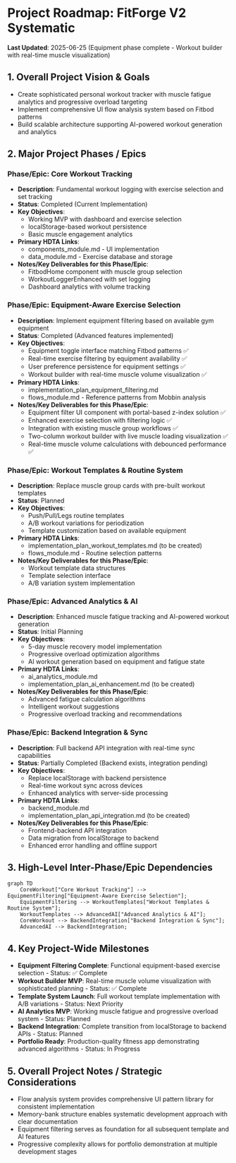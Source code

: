 # Project Roadmap: FitForge V2 Systematic

**Last Updated**: 2025-06-25 (Equipment phase complete - Workout builder with real-time muscle visualization)

## 1. Overall Project Vision & Goals
* Create sophisticated personal workout tracker with muscle fatigue analytics and progressive overload targeting
* Implement comprehensive UI flow analysis system based on Fitbod patterns
* Build scalable architecture supporting AI-powered workout generation and analytics

## 2. Major Project Phases / Epics

### Phase/Epic: Core Workout Tracking
* **Description**: Fundamental workout logging with exercise selection and set tracking
* **Status**: Completed (Current Implementation)
* **Key Objectives**:
  * Working MVP with dashboard and exercise selection
  * localStorage-based workout persistence
  * Basic muscle engagement analytics
* **Primary HDTA Links**: 
  * components_module.md - UI implementation
  * data_module.md - Exercise database and storage
* **Notes/Key Deliverables for this Phase/Epic**:
  * FitbodHome component with muscle group selection
  * WorkoutLoggerEnhanced with set logging
  * Dashboard analytics with volume tracking

### Phase/Epic: Equipment-Aware Exercise Selection
* **Description**: Implement equipment filtering based on available gym equipment
* **Status**: Completed (Advanced features implemented)
* **Key Objectives**:
  * Equipment toggle interface matching Fitbod patterns ✅
  * Real-time exercise filtering by equipment availability ✅
  * User preference persistence for equipment settings ✅
  * Workout builder with real-time muscle volume visualization ✅
* **Primary HDTA Links**: 
  * implementation_plan_equipment_filtering.md
  * flows_module.md - Reference patterns from Mobbin analysis
* **Notes/Key Deliverables for this Phase/Epic**:
  * Equipment filter UI component with portal-based z-index solution ✅
  * Enhanced exercise selection with filtering logic ✅
  * Integration with existing muscle group workflows ✅
  * Two-column workout builder with live muscle loading visualization ✅
  * Real-time muscle volume calculations with debounced performance ✅

### Phase/Epic: Workout Templates & Routine System
* **Description**: Replace muscle group cards with pre-built workout templates
* **Status**: Planned
* **Key Objectives**:
  * Push/Pull/Legs routine templates
  * A/B workout variations for periodization
  * Template customization based on available equipment
* **Primary HDTA Links**: 
  * implementation_plan_workout_templates.md (to be created)
  * flows_module.md - Routine selection patterns
* **Notes/Key Deliverables for this Phase/Epic**:
  * Workout template data structures
  * Template selection interface
  * A/B variation system implementation

### Phase/Epic: Advanced Analytics & AI
* **Description**: Enhanced muscle fatigue tracking and AI-powered workout generation
* **Status**: Initial Planning
* **Key Objectives**:
  * 5-day muscle recovery model implementation
  * Progressive overload optimization algorithms
  * AI workout generation based on equipment and fatigue state
* **Primary HDTA Links**: 
  * ai_analytics_module.md
  * implementation_plan_ai_enhancement.md (to be created)
* **Notes/Key Deliverables for this Phase/Epic**:
  * Advanced fatigue calculation algorithms
  * Intelligent workout suggestions
  * Progressive overload tracking and recommendations

### Phase/Epic: Backend Integration & Sync
* **Description**: Full backend API integration with real-time sync capabilities
* **Status**: Partially Completed (Backend exists, integration pending)
* **Key Objectives**:
  * Replace localStorage with backend persistence
  * Real-time workout sync across devices
  * Enhanced analytics with server-side processing
* **Primary HDTA Links**: 
  * backend_module.md
  * implementation_plan_api_integration.md (to be created)
* **Notes/Key Deliverables for this Phase/Epic**:
  * Frontend-backend API integration
  * Data migration from localStorage to backend
  * Enhanced error handling and offline support

## 3. High-Level Inter-Phase/Epic Dependencies
```mermaid
graph TD
    CoreWorkout["Core Workout Tracking"] --> EquipmentFiltering["Equipment-Aware Exercise Selection"];
    EquipmentFiltering --> WorkoutTemplates["Workout Templates & Routine System"];
    WorkoutTemplates --> AdvancedAI["Advanced Analytics & AI"];
    CoreWorkout --> BackendIntegration["Backend Integration & Sync"];
    AdvancedAI --> BackendIntegration;
```

## 4. Key Project-Wide Milestones
* **Equipment Filtering Complete**: Functional equipment-based exercise selection - Status: ✅ Complete
* **Workout Builder MVP**: Real-time muscle volume visualization with sophisticated planning - Status: ✅ Complete
* **Template System Launch**: Full workout template implementation with A/B variations - Status: Next Priority
* **AI Analytics MVP**: Working muscle fatigue and progressive overload system - Status: Planned
* **Backend Integration**: Complete transition from localStorage to backend APIs - Status: Planned
* **Portfolio Ready**: Production-quality fitness app demonstrating advanced algorithms - Status: In Progress

## 5. Overall Project Notes / Strategic Considerations
* Flow analysis system provides comprehensive UI pattern library for consistent implementation
* Memory-bank structure enables systematic development approach with clear documentation
* Equipment filtering serves as foundation for all subsequent template and AI features
* Progressive complexity allows for portfolio demonstration at multiple development stages